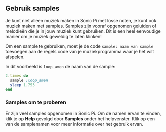 ## Gebruik samples

Je kunt niet alleen muziek maken in Sonic Pi met losse noten, je kunt ook muziek maken met samples. Samples zijn vooraf opgenomen geluiden of melodieën die je in jouw muziek kunt gebruiken. Dit is een heel eenvoudige manier om je muziek geweldig te laten klinken!

Om een ​​sample te gebruiken, moet je de code `sample: naam van sample` toevoegen aan de regels code van je muziekprogramma waar je het wilt afspelen.

In dit voorbeeld is `loop_amen` de naam van de sample:

```ruby
2.times do
  sample :loop_amen
  sleep 1.753
end
```

### Samples om te proberen

Er zijn veel samples opgenomen in Sonic Pi. Om de namen ervan te vinden, klik je op **Help** gevolgd door **Samples** onder het helpvenster. Klik op een van de samplenamen voor meer informatie over het gebruik ervan.
